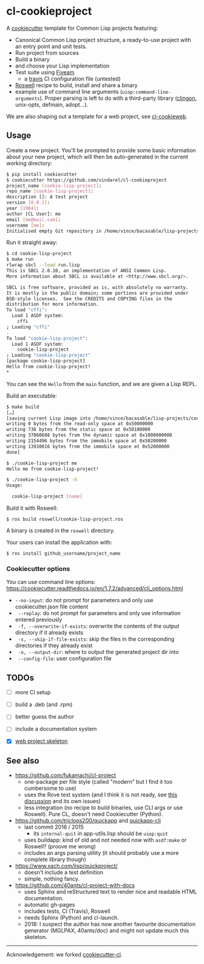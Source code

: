 # cl-cookieproject

A [cookiecutter](https://github.com/audreyr/cookiecutter) template for Common Lisp projects featuring:

- Canonical Common Lisp project structure, a ready-to-use project with an entry point and unit tests.
- Run project from sources
- Build a binary
- and choose your Lisp implementation
- Test suite using [Fiveam](https://common-lisp.net/project/fiveam/docs/)
  - a [travis](https://travis-ci.org/) CI configuration file (untested)
- [Roswell](https://github.com/roswell/roswell/) recipe to build, install and share a binary
- example use of command line arguments
  (`uiop:command-line-arguments`). Proper parsing is left to do with a
  third-party library ([clingon](https://github.com/dnaeon/clingon), unix-opts, defmain, adopt…).

We are also shaping out a template for a web project, see [cl-cookieweb](https://github.com/vindarel/cl-cookieweb).

## Usage

Create a new project. You'll be prompted to provide some basic
information about your new project, which will then be auto-generated
in the current working directory:

```bash
$ pip install cookiecutter
$ cookiecutter https://github.com/vindarel/cl-cookieproject
project_name [cookie-lisp-project]:
repo_name [cookie-lisp-project]:
description []: A test project
version [0.0.1]:
year [1984]:
author [CL User]: me
email [me@mail.com]:
username [me]:
Initialised empty Git repository in /home/vince/bacasable/lisp-projects/cookie-lisp-project/.git/
```

Run it straight away:

```bash
$ cd cookie-lisp-project
$ make run
rlwrap sbcl --load run.lisp
This is SBCL 2.0.10, an implementation of ANSI Common Lisp.
More information about SBCL is available at <http://www.sbcl.org/>.

SBCL is free software, provided as is, with absolutely no warranty.
It is mostly in the public domain; some portions are provided under
BSD-style licenses.  See the CREDITS and COPYING files in the
distribution for more information.
To load "cffi":
  Load 1 ASDF system:
    cffi
; Loading "cffi"
.
To load "cookie-lisp-project":
  Load 1 ASDF system:
    cookie-lisp-project
; Loading "cookie-lisp-project"
[package cookie-lisp-project]
Hello from cookie-lisp-project!
*
```

You can see the `Hello` from the `main` function, and we are given a Lisp REPL.

Build an executable:

```bash
$ make build
[…]
[saving current Lisp image into /home/vince/bacasable/lisp-projects/cookie-lisp-project/cookie-lisp-project:
writing 0 bytes from the read-only space at 0x50000000
writing 736 bytes from the static space at 0x50100000
writing 37060608 bytes from the dynamic space at 0x1000000000
writing 2154496 bytes from the immobile space at 0x50200000
writing 13910016 bytes from the immobile space at 0x52000000
done]

$ ./cookie-lisp-project me
Hello me from cookie-lisp-project!

$ ./cookie-lisp-project -h
Usage:

  cookie-lisp-project [name]
```

Build it with Roswell:

```
$ ros build roswell/cookie-lisp-project.ros
```

A binary is created in the `roswell` directory.

Your users can install the application with:

```
$ ros install github_username/project_name
```


### Cookiecutter options

You can use command line options: https://cookiecutter.readthedocs.io/en/1.7.2/advanced/cli_options.html

- `--no-input`: do not prompt for parameters and only use cookiecutter.json file content
- ` --replay`: do not prompt for parameters and only use information entered previously
- ` -f, --overwrite-if-exists`: overwrite the contents of the output directory if it already exists
- ` -s, --skip-if-file-exists`: skip the files in the corresponding directories if they already exist
- ` -o, --output-dir`: where to output the generated project dir into
- ` --config-file`: user configuration file


## TODOs

- [ ] more CI setup
- [ ] build a .deb (and .rpm)
- [ ] better guess the author
- [ ] include a documentation system
- [X] [web project skeleton](https://github.com/vindarel/cl-cookieweb)


## See also

- https://github.com/fukamachi/cl-project
  - one-package per file style (called "modern" but I find it too cumbersome to use)
  - uses the Rove test system (and I think it is not ready, see [this discussion](https://github.com/LispCookbook/cl-cookbook/issues/297) and its own issues)
  - less integration (no recipe to build binaries, use CLI args or use Roswell). Pure CL, doesn't need Cookiecutter (Python).
- https://github.com/triclops200/quickapp and [quickapp-cli](https://github.com/triclops200/quickapp-cli)
  - last commit 2016 / 2015
    - its `internal-quit` in app-utils.lisp should be `uiop:quit`
  - uses buildapp: kind of old and not needed now with `asdf:make` or Roswell? (proove me wrong)
  - includes an args parsing utility (it should probably use a more complete library though)
- https://www.xach.com/lisp/quickproject/
  - doesn't include a test definition
  - simple, nothing fancy.
- https://github.com/40ants/cl-project-with-docs
  - uses Sphinx and reStructured text to render nice and readable HTML documentation.
  - automatic gh-pages
  - includes tests, CI (Travis), Roswell
  - needs Sphinx (Python) and cl-launch.
  - 2018: I suspect the author has now another favourite documentation generator (MGLPAX, 40ants/doc) and might not update much this skeleton.

---

Acknowledgement: we forked [cookiecutter-cl](https://github.com/hbristow/cookiecutter-cl).
